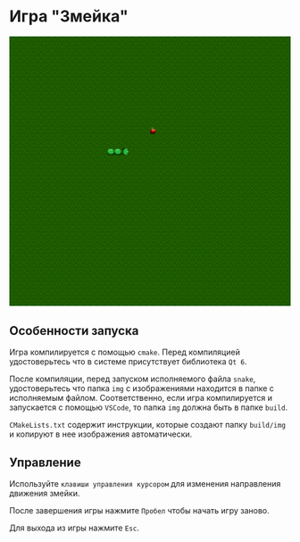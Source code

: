 # Игра "Змейка"

![Demo](img/demo.gif)

## Особенности запуска

Игра компилируется с помощью `cmake`. Перед компиляцией удостоверьтесь что в системе присутствует библиотека `Qt 6`.

После компиляции, перед запуском исполняемого файла `snake`, удостоверьтесь что папка `img` с изображениями находится в папке с исполняемым файлом. Соответственно, если игра компилируется и запускается с помощью `VSCode`, то папка `img` должна быть в папке `build`. 

`CMakeLists.txt` содержит инструкции, которые создают папку `build/img` и копируют в нее изображения автоматически.

## Управление

Используйте `клавиши управления курсором` для изменения направления движения змейки.

После завершения игры нажмите `Пробел` чтобы начать игру заново.

Для выхода из игры нажмите `Esc`.